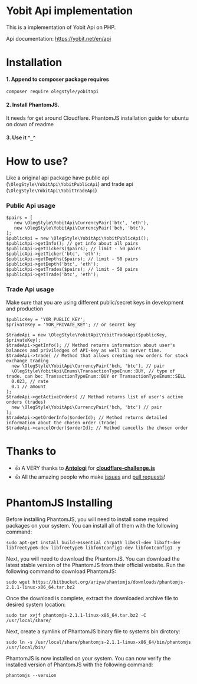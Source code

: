 # Yobit Api implementation

This is a implementation of Yobit Api on PHP.

Api documentation: https://yobit.net/en/api


# Installation

#### 1. Append to composer package requires
```
composer require olegstyle/yobitapi
```

#### 2. Install PhantomJS. 
It needs for get around Cloudflare.
PhantomJS installation guide for ubuntu on down of readme


#### 3. Use it `^_^`


# How to use?

Like a original api package have public api (`\OlegStyle\YobitApi\YobitPublicApi`)
and trade api (`\OlegStyle\YobitApi\YobitTradeApi`)

### Public Api usage

```
$pairs = [
   new \OlegStyle\YobitApi\CurrencyPair('btc', 'eth'),
   new \OlegStyle\YobitApi\CurrencyPair('bch, 'btc'),
];
$publicApi = new \OlegStyle\YobitApi\YobitPublicApi();
$publicApi->getInfo(); // get info about all pairs
$publicApi->getTickers($pairs); // limit - 50 pairs
$publicApi->getTicker('btc', 'eth');
$publicApi->getDepths($pairs); // limit - 50 pairs
$publicApi->getDepth('btc', 'eth');
$publicApi->getTrades($pairs); // limit - 50 pairs
$publicApi->getTrade('btc', 'eth');
```

### Trade Api usage

Make sure that you are using different public/secret keys in development and production

```
$publicKey = 'YOR_PUBLIC_KEY'; 
$privateKey = 'YOR_PRIVATE_KEY'; // or secret key

$tradeApi = new \OlegStyle\YobitApi\YobitTradeApi($publicKey, $privateKey);
$tradeApi->getInfo(); // Method returns information about user's balances and priviledges of API-key as well as server time.
$tradeApi->trade( // Method that allows creating new orders for stock exchange trading
  new \OlegStyle\YobitApi\CurrencyPair('bch, 'btc'), // pair
  \OlegStyle\YobitApi\Enums\TransactionTypeEnum::BUY, // type of trade. can be: TransactionTypeEnum::BUY or TransactionTypeEnum::SELL
  0.023, // rate
  0.1 // amount 
);
$tradeApi->getActiveOrders( // Method returns list of user's active orders (trades)
  new \OlegStyle\YobitApi\CurrencyPair('bch, 'btc') // pair
);
$tradeApi->getOrderInfo($orderId); // Method returns detailed information about the chosen order (trade)
$tradeApi->cancelOrder($orderId); // Method cancells the chosen order
```


# Thanks to

- :+1: A VERY thanks to **[Antologi](https://gist.github.com/antoligy)** for **[cloudflare-challenge.js](https://gist.github.com/antoligy/f4f084b87946f84a89b4)**
- :+1: All the amazing people who make [issues](https://github.com/olegstyle/yobitapi/issues) and [pull requests](https://github.com/olegstyle/yobitapi/pulls)!


# PhantomJS Installing

Before installing PhantomJS, you will need to install some required packages on your system. You can install all of them with the following command:

```
sudo apt-get install build-essential chrpath libssl-dev libxft-dev libfreetype6-dev libfreetype6 libfontconfig1-dev libfontconfig1 -y
```

Next, you will need to download the PhantomJS. You can download the latest stable version of the PhantomJS from their official website. Run the following command to download PhantomJS:

```
sudo wget https://bitbucket.org/ariya/phantomjs/downloads/phantomjs-2.1.1-linux-x86_64.tar.bz2
```

Once the download is complete, extract the downloaded archive file to desired system location:
```
sudo tar xvjf phantomjs-2.1.1-linux-x86_64.tar.bz2 -C /usr/local/share/
```
Next, create a symlink of PhantomJS binary file to systems bin dirctory:

```
sudo ln -s /usr/local/share/phantomjs-2.1.1-linux-x86_64/bin/phantomjs /usr/local/bin/
```

PhantomJS is now installed on your system. You can now verify the installed version of PhantomJS with the following command:
```
phantomjs --version
```
